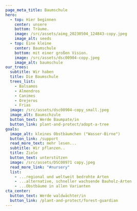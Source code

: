 ```yaml
---
page_meta_title: Baumschule
hero:
  - top: Hier beginnen
    center: unsere
    bottom: Träume.
    image: /src/assets/aimg_20230504_124843-copy.jpeg
    image_alt: seeds
  - top: Eine kleine
    center: Baumschule
    bottom: mit einer großen Vision.
    image: /src/assets/dsc00904-copy.jpeg
    image_alt: baumschule
our_trees:
  subtitle: Wir haben
  title: Die Baumschule
  trees_list:
    - Balsamos
    - Almendros
    - Canimes
    - Orejeros
    - Frias
  image: /src/assets/dsc00904-copy_small.jpeg
  image_alt: Baumschzule
  button_text: Werde Baumpate/in
  button_link: plant-and-protect/adopt-a-tree
goals:
  image_alt: kleines Obstbäumchen ("Wasser-Birne")
  button_link: /support
  read_more_text: mehr lesen...
  subtitle: Wir pflanzen..
  title: Ziele
  button_text: unterstützen
  image: /src/assets/DSC00971 copy.jpeg
  read_more_link: "#nursery"
  list:
    - ...regional und weltweit bedrohte Arten
    - ...alternative, schneller wachsende Bauholz-Arten
    - ...Obstbäume in allen Varianten
cta_center:
  button_text: Werde waldwächter/in
  button_link: /plant-and-protect/forest-guardian
---
```

